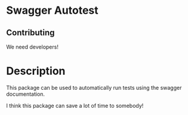 # Swagger Autotest

## Contributing

We need developers!

# Description
This package can be used to automatically run tests using the swagger documentation.


I think this package can save a lot of time to somebody!

